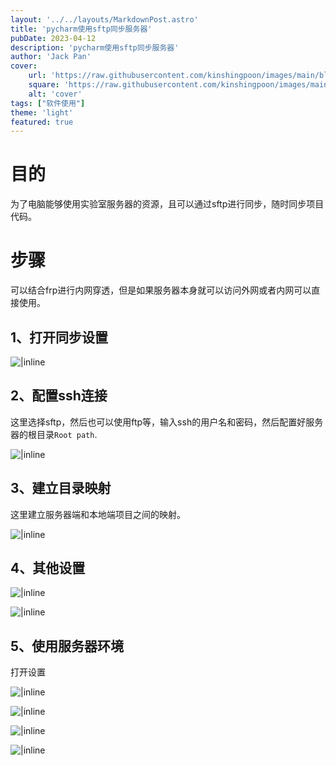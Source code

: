 ```yaml
---
layout: '../../layouts/MarkdownPost.astro'
title: 'pycharm使用sftp同步服务器'
pubDate: 2023-04-12
description: 'pycharm使用sftp同步服务器'
author: 'Jack Pan'
cover:
    url: 'https://raw.githubusercontent.com/kinshingpoon/images/main/blog-imgs/202304121720551.png'
    square: 'https://raw.githubusercontent.com/kinshingpoon/images/main/blog-imgs/202304121720551.png'
    alt: 'cover'
tags: ["软件使用"]
theme: 'light'
featured: true
---
```

# 目的
为了电脑能够使用实验室服务器的资源，且可以通过sftp进行同步，随时同步项目代码。
# 步骤
可以结合frp进行内网穿透，但是如果服务器本身就可以访问外网或者内网可以直接使用。

## 1、打开同步设置
![|inline](https://raw.githubusercontent.com/kinshingpoon/images/main/blog-imgs/202304121721269.png)

## 2、配置ssh连接

这里选择sftp，然后也可以使用ftp等，输入ssh的用户名和密码，然后配置好服务器的根目录`Root path`.

![|inline](https://raw.githubusercontent.com/kinshingpoon/images/main/blog-imgs/202304121743424.png)

## 3、建立目录映射

这里建立服务器端和本地端项目之间的映射。

![|inline](https://raw.githubusercontent.com/kinshingpoon/images/main/blog-imgs/202304121722104.png)
## 4、其他设置

![|inline](https://raw.githubusercontent.com/kinshingpoon/images/main/blog-imgs/202304121722975.png)

![|inline](https://raw.githubusercontent.com/kinshingpoon/images/main/blog-imgs/202304121723403.png)
## 5、使用服务器环境

打开设置

![|inline](https://raw.githubusercontent.com/kinshingpoon/images/main/blog-imgs/202304121742365.png)

![|inline](https://raw.githubusercontent.com/kinshingpoon/images/main/blog-imgs/202304121724224.png)

![|inline](https://raw.githubusercontent.com/kinshingpoon/images/main/blog-imgs/202304121724240.png)

![|inline](https://raw.githubusercontent.com/kinshingpoon/images/main/blog-imgs/202304121724191.png)
